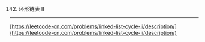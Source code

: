 142. 环形链表 II  
---
[https://leetcode-cn.com/problems/linked-list-cycle-ii/description/](https://leetcode-cn.com/problems/linked-list-cycle-ii/description/)  

